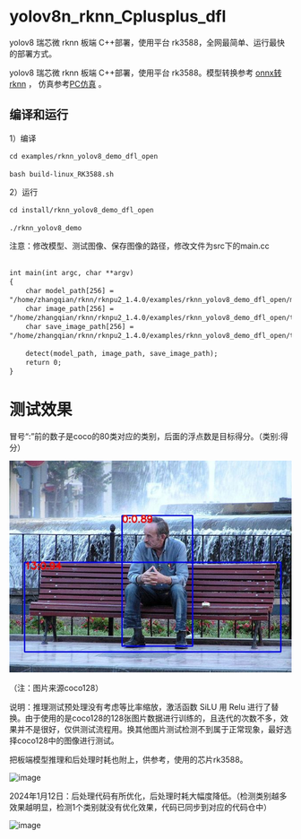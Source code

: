 # yolov8n_rknn_Cplusplus_dfl

yolov8 瑞芯微 rknn 板端 C++部署，使用平台 rk3588，全网最简单、运行最快的部署方式。

yolov8 瑞芯微 rknn 板端 C++部署，使用平台 rk3588。模型转换参考 [onnx转rknn](https://blog.csdn.net/zhangqian_1/article/details/135523096) ， 仿真参考[PC仿真](https://github.com/cqu20160901/yolov8n_onnx_tensorRT_rknn_horizon_dfl) 。

## 编译和运行

1）编译

```
cd examples/rknn_yolov8_demo_dfl_open

bash build-linux_RK3588.sh

```

2）运行

```
cd install/rknn_yolov8_demo_dfl_open

./rknn_yolov8_demo

```

注意：修改模型、测试图像、保存图像的路径，修改文件为src下的main.cc

```

int main(int argc, char **argv)
{
    char model_path[256] = "/home/zhangqian/rknn/rknpu2_1.4.0/examples/rknn_yolov8_demo_dfl_open/model/RK3588/yolov8n_ZQ.rknn";
    char image_path[256] = "/home/zhangqian/rknn/rknpu2_1.4.0/examples/rknn_yolov8_demo_dfl_open/test.jpg";
    char save_image_path[256] = "/home/zhangqian/rknn/rknpu2_1.4.0/examples/rknn_yolov8_demo_dfl_open/test_result.jpg";

    detect(model_path, image_path, save_image_path);
    return 0;
}
```


# 测试效果


冒号“:”前的数子是coco的80类对应的类别，后面的浮点数是目标得分。（类别:得分）

![images](https://github.com/cqu20160901/yolov8n_rknn_Cplusplus_dfl/blob/main/examples/rknn_yolov8_demo_dfl_open/test_result.jpg)

（注：图片来源coco128）

说明：推理测试预处理没有考虑等比率缩放，激活函数 SiLU 用 Relu 进行了替换。由于使用的是coco128的128张图片数据进行训练的，且迭代的次数不多，效果并不是很好，仅供测试流程用。换其他图片测试检测不到属于正常现象，最好选择coco128中的图像进行测试。

把板端模型推理和后处理时耗也附上，供参考，使用的芯片rk3588。

![image](https://github.com/cqu20160901/yolov8n_rknn_Cplusplus_dfl/assets/22290931/71e03ce6-df59-4746-855e-df77889d6ce5)

2024年1月12日：后处理代码有所优化，后处理时耗大幅度降低。（检测类别越多效果越明显，检测1个类别就没有优化效果，代码已同步到对应的代码仓中）

![image](https://github.com/cqu20160901/yolov8n_rknn_Cplusplus_dfl/assets/22290931/14683b96-11f3-4c2c-a71c-f79705577645)

